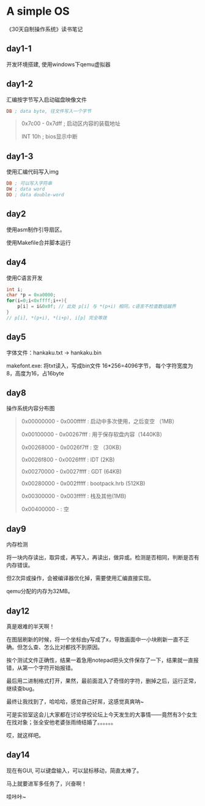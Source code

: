 # A simple OS
《30天自制操作系统》读书笔记

## day1-1
开发环境搭建, 使用windows下qemu虚拟器

## day1-2
汇编按字节写入启动磁盘映像文件
``` asm
DB ; data byte, 往文件写入一个字节
```
> 0x7c00 - 0x7dff ; 启动区内容的装载地址
> 
> INT 10h ; bios显示中断

## day1-3
使用汇编代码写入img
``` asm
DB ; 可以写入字符串
DW ; data word
DD ; data double-word
```

## day2
使用asm制作引导扇区。

使用Makefile合并脚本运行

## day4
使用C语言开发

``` c
int i;
char *p = 0xa0000;
for(i=0;i<0xffff;i++){
    p[i] = i&0x0f; // 此处 p[i] 与 *(p+i) 相同，c语言不检查数组越界
}
// p[i], *(p+i), *(i+p), i[p] 完全等效
```

## day5
字体文件：hankaku.txt -> hankaku.bin

makefont.exe: 将txt读入，写成bin文件 16*256=4096字节， 每个字符宽度为8，高度为16，占16byte

## day8
操作系统内容分布图
> 0x00000000 - 0x000fffff : 启动中多次使用，之后变空 （1MB）
>
> 0x00100000 - 0x00267fff : 用于保存软盘内容（1440KB）
> 
> 0x00268000 - 0x0026f7ff : 空 （30KB）
>
> 0x0026f800 - 0x0026ffff : IDT (2KB)
> 
> 0x00270000 - 0x0027ffff : GDT (64KB)
>
> 0x00280000 - 0x002fffff : bootpack.hrb (512KB)
>
> 0x00300000 - 0x003fffff : 栈及其他(1MB)
>
> 0x00400000 -            : 空

## day9
内存检测

将一块内存读出，取异或，再写入，再读出，做异或。检测是否相同，判断是否有内存错误。

但2次异或操作，会被编译器优化掉，需要使用汇编直接实现。

qemu分配的内存为32MB。

## day12
真是艰难的半天啊！

在图层刷新的时候，将一个坐标由y写成了x，导致画面中一小块刷新一直不正确。但怎么查、怎么比对都找不到原因。

挨个测试文件正确性，结果一着急用notepad把头文件保存了一下，结果就一直报错，从第一个字符开始报错。

最后用二进制格式打开，果然，最前面混入了奇怪的字符，删掉之后，运行正常，继续查bug。

最终让我找到了，哈哈哈，感觉自己好屌，这感觉真爽呐~

可是实验室这会儿大家都在讨论学校论坛上今天发生的大事情——竟然有3个女生在找对象；张全安他老婆张雨绮结婚了。。。。。。

哎，就这样吧。

## day14
现在有GUI, 可以键盘输入，可以鼠标移动，简直太棒了。

马上就要进军多任务了，兴奋啊！

哇咔咔~
